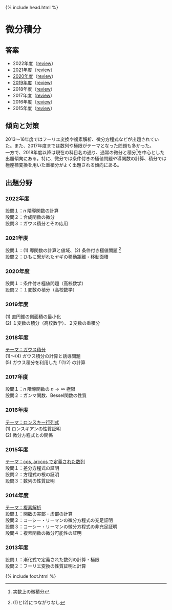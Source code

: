 {% include head.html %}

# 微分積分

## 答案
- 2022年度（[review](review2022.md)）
- [2021年度](https://acrobat.adobe.com/link/track?uri=urn:aaid:scds:US:02765bf7-bc46-4644-b0b3-09aafe15f36b)（[review](review2021.md)）
- [2020年度](https://acrobat.adobe.com/link/track?uri=urn:aaid:scds:US:2beec146-d699-4f78-9164-66f4f3e8f883)（[review](review2020.md)）
- [2019年度](https://acrobat.adobe.com/link/track?uri=urn:aaid:scds:US:5d831900-69e5-41f4-ae6f-db69fef756be)（[review](review2019.md)）
- 2018年度（[review](review2018.md)）
- 2017年度（[review](review2017.md)）
- 2016年度（[review](review2016.md)）
- 2015年度（[review](review2015.md)）

## 傾向と対策
2013〜16年度ではフーリエ変換や複素解析、微分方程式などが出題されていた。また、2017年度までは数列や極限がテーマとなった問題も多かった。  
一方で、2018年度以降は現在の科目名の通り、通常の微分と積分[^1]を中心とした出題傾向にある。特に、微分では条件付きの極値問題や導関数の計算、積分では極座標変換を用いた重積分がよく出題される傾向にある。

[^1]: 実数上の微積分

## 出題分野
### 2022年度
設問１：$n$ 階導関数の計算  
設問２：合成関数の微分  
設問３：ガウス積分とその応用

### 2021年度
設問１：(1) 導関数の計算と値域、(2) 条件付き極値問題 [^2]  
設問２：ひもに繋がれたヤギの移動距離・移動面積

[^2]:(1)と(2)につながりなし

### 2020年度
設問１：条件付き極値問題（高校数学）  
設問２：１変数の積分（高校数学）

### 2019年度
(1) 直円錐の側面積の最小化  
(2) １変数の積分（高校数学）、２変数の重積分

### 2018年度
<u>テーマ：ガウス積分</u>  
(1)〜(4) ガウス積分の計算と誘導問題  
(5) ガウス積分を利用した $\Gamma(1/2)$ の計算

### 2017年度
設問１：$n$ 階導関数の $n\rightarrow\infty$ 極限  
設問２：ガンマ関数、Bessel関数の性質

### 2016年度
<u>テーマ：ロンスキー行列式</u>  
(1) ロンスキアンの性質証明  
(2) 微分方程式との関係

### 2015年度
<u>テーマ：cos, arccos で定義された数列</u>  
設問１：差分方程式の証明  
設問２：方程式の根の証明  
設問３：数列の性質証明

### 2014年度
<u>テーマ：複素解析</u>  
設問１：関数の実部・虚部の計算  
設問２：コーシー・リーマンの微分方程式の充足証明  
設問３：コーシー・リーマンの微分方程式の非充足証明  
設問４：複素関数の微分可能性の証明

### 2013年度
設問１：漸化式で定義された数列の計算・極限  
設問２：フーリエ変換の性質証明と計算

{% include foot.html %}
